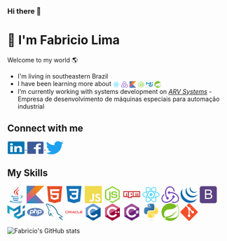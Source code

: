 <!--
**FabricioAdv/FabricioAdv** is a ✨ _special_ ✨ repository because its `README.md` (this file) appears on your GitHub profile.

Here are some ideas to get you started:

- 🔭 I’m currently working on ...
- 🌱 I’m currently learning ...
- 👯 I’m looking to collaborate on ...
- 🤔 I’m looking for help with ...
- 💬 Ask me about ...
- 📫 How to reach me: ...
- 😄 Pronouns: ...
- ⚡ Fun fact: ...
-->

### Hi there 🤙

# 🤖 I'm Fabricio Lima

Welcome to my world 🌎

- I'm living in southeastern Brazil
- I have been learning more about <img align="center" alt="react" height="15" width="15" src="https://raw.githubusercontent.com/devicons/devicon/master/icons/react/react-original.svg" style="max-width:100%;">  <img align="center" alt="redux" height="15" width="15" src="https://raw.githubusercontent.com/devicons/devicon/master/icons/redux/redux-original.svg" style="max-width:100%;">  <img align="center" alt="kotlin" height="15" width="15" src="https://raw.githubusercontent.com/devicons/devicon/master/icons/kotlin/kotlin-original.svg" style="max-width:100%;">  <img align="center" alt="nodejs" height="15" width="15" src="https://raw.githubusercontent.com/devicons/devicon/master/icons/nodejs/nodejs-original.svg" style="max-width:100%;">  <img align="center" alt="materialui" height="15" width="15" src="https://raw.githubusercontent.com/devicons/devicon/master/icons/materialui/materialui-original.svg" style="max-width:100%;">  <img align="center" alt="spring" height="15" width="15" src="https://raw.githubusercontent.com/devicons/devicon/master/icons/spring/spring-original.svg" style="max-width:100%;">
- I’m currently working with systems development on [*ARV Systems*](https://www.arvsystems.com.br/) - Empresa de desenvolvimento de máquinas especiais para automação industrial

## Connect with me
<a href="https://www.linkedin.com/in/fabricio-lima/" target="_blank"> <img align="center" alt="fabricio-linkedln" height="30" width="40" src="https://raw.githubusercontent.com/devicons/devicon/master/icons/linkedin/linkedin-original.svg" style="max-width:100%;">
</a>
<a href="https://www.facebook.com/fabricio.lima.adv" target="_blank"> <img align="center" alt="fabricio-facebook" height="30" width="40" src="https://raw.githubusercontent.com/devicons/devicon/master/icons/facebook/facebook-original.svg" style="max-width:100%;">
</a>
<a href="https://twitter.com/Fah_LC" target="_blank"> <img align="center" alt="fabricio-twitter" height="30" width="40" src="https://raw.githubusercontent.com/devicons/devicon/master/icons/twitter/twitter-original.svg" style="max-width:100%;">
</a>

## My Skills
<img align="center" alt="java" height="40" width="40" src="https://raw.githubusercontent.com/devicons/devicon/master/icons/java/java-original.svg" style="max-width:100%;">  <img align="center" alt="kotlin" height="40" width="40" src="https://raw.githubusercontent.com/devicons/devicon/master/icons/kotlin/kotlin-original.svg" style="max-width:100%;">  <img align="center" alt="html 5" height="40" width="40" src="https://raw.githubusercontent.com/devicons/devicon/master/icons/html5/html5-plain.svg" style="max-width:100%;">  <img align="center" alt="css 3" height="40" width="40" src="https://raw.githubusercontent.com/devicons/devicon/master/icons/css3/css3-plain.svg" style="max-width:100%;">  <img align="center" alt="javascript" height="40" width="40" src="https://raw.githubusercontent.com/devicons/devicon/master/icons/javascript/javascript-plain.svg" style="max-width:100%;">  <img align="center" alt="nodejs" height="40" width="40" src="https://raw.githubusercontent.com/devicons/devicon/master/icons/nodejs/nodejs-original.svg" style="max-width:100%;">  <img align="center" alt="npm" height="40" width="40" src="https://raw.githubusercontent.com/devicons/devicon/master/icons/npm/npm-original-wordmark.svg" style="max-width:100%;">  <img align="center" alt="react" height="40" width="40" src="https://raw.githubusercontent.com/devicons/devicon/master/icons/react/react-original.svg" style="max-width:100%;">  <img align="center" alt="redux" height="40" width="40" src="https://raw.githubusercontent.com/devicons/devicon/master/icons/redux/redux-original.svg" style="max-width:100%;">  <img align="center" alt="jquery" height="40" width="40" src="https://raw.githubusercontent.com/devicons/devicon/master/icons/jquery/jquery-original.svg" style="max-width:100%;">  <img align="center" alt="bootstrap" height="40" width="40" src="https://raw.githubusercontent.com/devicons/devicon/master/icons/bootstrap/bootstrap-plain.svg" style="max-width:100%;">  <img align="center" alt="materialui" height="40" width="40" src="https://raw.githubusercontent.com/devicons/devicon/master/icons/materialui/materialui-original.svg" style="max-width:100%;">  <img align="center" alt="php" height="40" width="40" src="https://raw.githubusercontent.com/devicons/devicon/master/icons/php/php-plain.svg" style="max-width:100%;">  <img align="center" alt="mysql" height="40" width="40" src="https://raw.githubusercontent.com/devicons/devicon/master/icons/mysql/mysql-plain.svg" style="max-width:100%;">  <img align="center" alt="oracle" height="40" width="40" src="https://raw.githubusercontent.com/devicons/devicon/master/icons/oracle/oracle-original.svg" style="max-width:100%;">  <img align="center" alt="c" height="40" width="40" src="https://raw.githubusercontent.com/devicons/devicon/master/icons/c/c-original.svg" style="max-width:100%;">  <img align="center" alt="c++" height="40" width="40" src="https://raw.githubusercontent.com/devicons/devicon/master/icons/cplusplus/cplusplus-original.svg" style="max-width:100%;">  <img align="center" alt="c#" height="40" width="40" src="https://raw.githubusercontent.com/devicons/devicon/master/icons/csharp/csharp-original.svg" style="max-width:100%;">  <img align="center" alt="python" height="40" width="40" src="https://raw.githubusercontent.com/devicons/devicon/master/icons/python/python-original.svg" style="max-width:100%;">  <img align="center" alt="spring" height="40" width="40" src="https://raw.githubusercontent.com/devicons/devicon/master/icons/spring/spring-original.svg" style="max-width:100%;">  <img align="center" alt="git" height="40" width="40" src="https://raw.githubusercontent.com/devicons/devicon/master/icons/git/git-original.svg" style="max-width:100%;">

![Fabricio's GitHub stats](https://github-readme-stats.vercel.app/api?username=FabricioAdv&show_icons=true&count_private=true&theme=dark)
